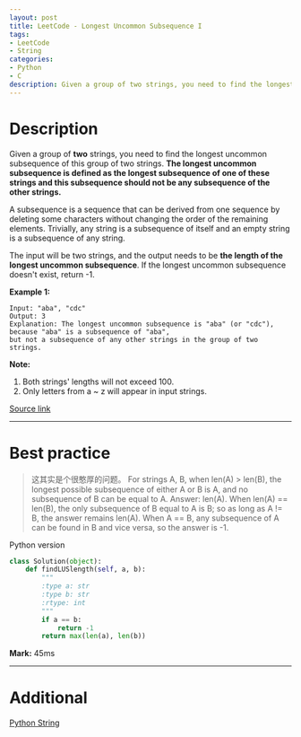 ```yaml
---
layout: post
title: LeetCode - Longest Uncommon Subsequence I
tags:
- LeetCode
- String
categories:
- Python
- C
description: Given a group of two strings, you need to find the longest uncommon subsequence of this group of two strings. The longest uncommon subsequence is defined as the longest subsequence of one of these strings and this subsequence should not be any subsequence of the other strings.
---
```



# Description
Given a group of **two** strings, you need to find the longest uncommon subsequence of this group of two strings. **The longest uncommon subsequence is defined as the longest subsequence of one of these strings and this subsequence should not be any subsequence of the other strings.**

A subsequence is a sequence that can be derived from one sequence by deleting some characters without changing the order of the remaining elements. Trivially, any string is a subsequence of itself and an empty string is a subsequence of any string.

The input will be two strings, and the output needs to be **the length of the longest uncommon subsequence**. If the longest uncommon subsequence doesn't exist, return -1.

**Example 1:**

```
Input: "aba", "cdc"
Output: 3
Explanation: The longest uncommon subsequence is "aba" (or "cdc"),
because "aba" is a subsequence of "aba",
but not a subsequence of any other strings in the group of two strings.
```

**Note:**

1. Both strings' lengths will not exceed 100.
2. Only letters from a ~ z will appear in input strings.

[Source link](https://leetcode.com/problems/longest-uncommon-subsequence-i/#/description)

__________

# Best practice

>这其实是个很憨厚的问题。
For strings A, B, when len(A) > len(B), the longest possible subsequence of either A or B is A, and no subsequence of B can be equal to A. Answer: len(A).
When len(A) == len(B), the only subsequence of B equal to A is B; so as long as A != B, the answer remains len(A).
When A == B, any subsequence of A can be found in B and vice versa, so the answer is -1.


Python version

```python
class Solution(object):
    def findLUSlength(self, a, b):
        """
        :type a: str
        :type b: str
        :rtype: int
        """
        if a == b:
            return -1
        return max(len(a), len(b))
```

**Mark:** 45ms

__________
# Additional

[Python String](https://docs.python.org/2/library/string.html)
